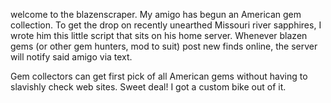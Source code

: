 welcome to the blazenscraper.  My amigo has begun an American gem collection. To get the drop on recently unearthed Missouri river sapphires, I wrote him this little script that sits on his home server.  Whenever blazen gems (or other gem hunters, mod to suit) post new finds online, the server will notify said amigo via text.

Gem collectors can get first pick of all American gems without having to slavishly check web sites.  Sweet deal!  I got a custom bike out of it.
